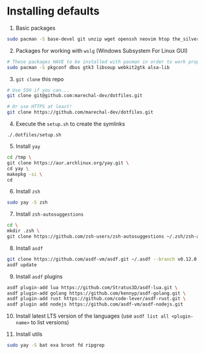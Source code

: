 # Installing defaults

1. Basic packages

```sh
sudo pacman -S base-devel git unzip wget openssh neovim htop the_silver_searcher lazygit github-cli jdk-openjdk python python-pip python-pynvim
```

2. Packages for working with `wslg` (Windows Subsystem For Linux GUI)

```sh
# These packages HAVE to be installed with pacman in order to work properly!
sudo pacman -S pkgconf dbus gtk3 libsoup webkit2gtk alsa-lib
```

3. `git clone` this repo

```sh
# Use SSH if you can...
git clone git@github.com:marechal-dev/dotfiles.git

# Or use HTTPS at least!
git clone https://github.com/marechal-dev/dotfiles.git
```

4. Execute the `setup.sh` to create the symlinks

```
./.dotfiles/setup.sh
```

5. Install `yay`

```sh
cd /tmp \
git clone https://aur.archlinux.org/yay.git \
cd yay \
makepkg -si \
cd
```

6. Install `zsh`

```sh
sudo yay -S zsh
```

7. Install `zsh-autosuggestions`

```sh
cd \
mkdir .zsh \
git clone https://github.com/zsh-users/zsh-autosuggestions ~/.zsh/zsh-autosuggestions
```

8. Install `asdf`

```sh
git clone https://github.com/asdf-vm/asdf.git ~/.asdf --branch v0.12.0 \
asdf update
```

9. Install `asdf` plugins

```sh
asdf plugin-add lua https://github.com/Stratus3D/asdf-lua.git \
asdf plugin-add golang https://github.com/kennyp/asdf-golang.git \
asdf plugin-add rust https://github.com/code-lever/asdf-rust.git \
asdf plugin add nodejs https://github.com/asdf-vm/asdf-nodejs.git
```

10. Install latest LTS version of the languages (use `asdf list all <plugin-name>` to list versions)

11. Install utils

```sh
sudo yay -S bat exa broot fd ripgrep
```

